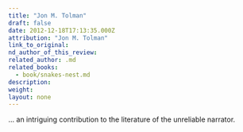 ```yaml
---
title: "Jon M. Tolman"
draft: false
date: 2012-12-18T17:13:35.000Z
attribution: "Jon M. Tolman"
link_to_original:
nd_author_of_this_review:
related_author: .md
related_books:
  - book/snakes-nest.md
description:
weight:
layout: none
---
```

... an intriguing contribution to the literature of the unreliable narrator.

